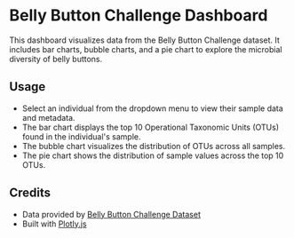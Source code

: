 # Belly Button Challenge Dashboard

This dashboard visualizes data from the Belly Button Challenge dataset. It includes bar charts, bubble charts, and a pie chart to explore the microbial diversity of belly buttons.

## Usage
- Select an individual from the dropdown menu to view their sample data and metadata.
- The bar chart displays the top 10 Operational Taxonomic Units (OTUs) found in the individual's sample.
- The bubble chart visualizes the distribution of OTUs across all samples.
- The pie chart shows the distribution of sample values across the top 10 OTUs.

## Credits
- Data provided by [Belly Button Challenge Dataset](https://your-data-source-link)
- Built with [Plotly.js](https://plotly.com/javascript/)
